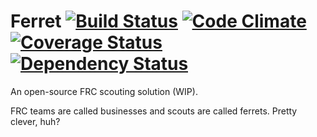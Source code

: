 Ferret [![Build Status](https://travis-ci.org/ferretapp/ferret.png?branch=master)](https://travis-ci.org/ferretapp/ferret) [![Code Climate](https://codeclimate.com/github/ferretapp/ferret.png)](https://codeclimate.com/github/ferretapp/ferret) [![Coverage Status](https://coveralls.io/repos/ferretapp/ferret/badge.png)](https://coveralls.io/r/ferretapp/ferret) [![Dependency Status](https://gemnasium.com/ferretapp/ferret.png)](https://gemnasium.com/ferretapp/ferret)
======

An open-source FRC scouting solution (WIP).

FRC teams are called businesses and scouts are called ferrets. Pretty clever, huh?
